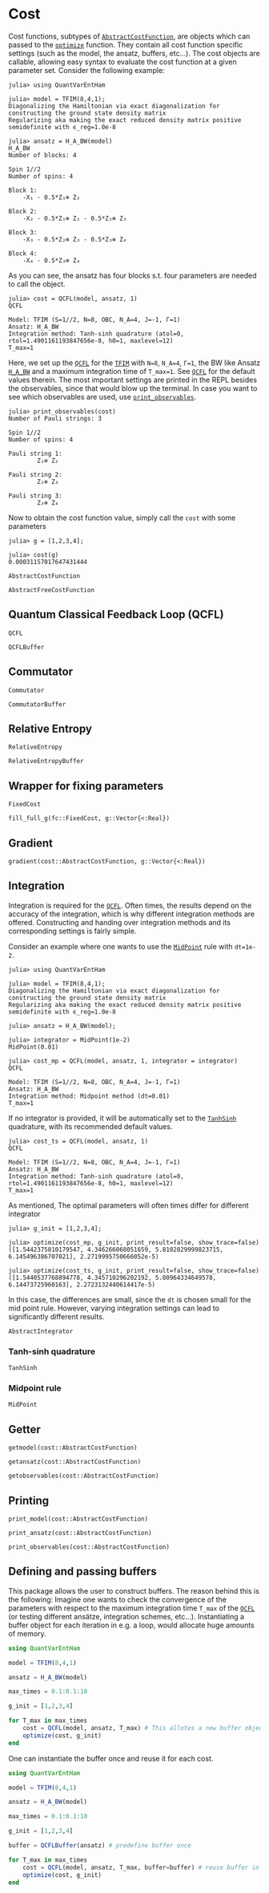 # Cost

Cost functions, subtypes of [`AbstractCostFunction`](@ref), are objects which can passed to the [`optimize`](@ref) function. 
They contain all cost function specific settings (such as the model, the ansatz, buffers, etc...).
The cost objects are callable, allowing easy syntax to evaluate the cost function at a given parameter set. 
Consider the following example: 

```jldoctest Cost 
julia> using QuantVarEntHam

julia> model = TFIM(8,4,1);
Diagonalizing the Hamiltonian via exact diagonalization for constructing the ground state density matrix
Regularizing aka making the exact reduced density matrix positive semidefinite with ϵ_reg=1.0e-8

julia> ansatz = H_A_BW(model)
H_A_BW
Number of blocks: 4

Spin 1//2
Number of spins: 4

Block 1: 
	-X₁ - 0.5*Z₁⊗ Z₂

Block 2: 
	-X₂ - 0.5*Z₁⊗ Z₂ - 0.5*Z₂⊗ Z₃

Block 3: 
	-X₃ - 0.5*Z₂⊗ Z₃ - 0.5*Z₃⊗ Z₄

Block 4: 
	-X₄ - 0.5*Z₃⊗ Z₄
```
As you can see, the ansatz has four blocks s.t. four parameters are needed to call the object. 

```jldoctest Cost
julia> cost = QCFL(model, ansatz, 1)
QCFL

Model: TFIM (S=1//2, N=8, OBC, N_A=4, J=-1, Γ=1)
Ansatz: H_A_BW
Integration method: Tanh-sinh quadrature (atol=0, rtol=1.4901161193847656e-8, h0=1, maxlevel=12)
T_max=1
```
Here, we set up the [`QCFL`](@ref) for the [`TFIM`](@ref) with `N=8`, `N_A=4`, `Γ=1`, the BW like Ansatz [`H_A_BW`](@ref) and a maximum integration
time of `T_max=1`. 
See [`QCFL`](@ref) for the default values therein.
The most important settings are printed in the REPL besides the observables, since that would blow up the terminal.
In case you want to see which observables are used, use [`print_observables`](@ref).
```jldoctest Cost
julia> print_observables(cost)
Number of Pauli strings: 3

Spin 1//2
Number of spins: 4

Pauli string 1: 
	 	Z₁⊗ Z₂

Pauli string 2: 
	 	Z₂⊗ Z₃

Pauli string 3: 
	 	Z₃⊗ Z₄
```
Now to obtain the cost function value, simply call the `cost` with some parameters
```jldoctest Cost
julia> g = [1,2,3,4];

julia> cost(g)
0.00031157017647431444
```


```@docs 
AbstractCostFunction
```
```@docs 
AbstractFreeCostFunction
```
## Quantum Classical Feedback Loop (QCFL) 

```@docs 
QCFL
```
```@docs
QCFLBuffer
```

## Commutator

```@docs 
Commutator
```
```@docs
CommutatorBuffer
```

## Relative Entropy

```@docs 
RelativeEntropy
```
```@docs 
RelativeEntropyBuffer
```

## Wrapper for fixing parameters 

```@docs
FixedCost
```
```@docs
fill_full_g(fc::FixedCost, g::Vector{<:Real})
```
## Gradient
```@docs
gradient(cost::AbstractCostFunction, g::Vector{<:Real})
```
## Integration 

Integration is required for the [`QCFL`](@ref).
Often times, the results depend on the accuracy of the integration, which is why different integration methods are offered. 
Constructing and handing over integration methods and its corresponding settings is fairly simple.

Consider an example where one wants to use the [`MidPoint`](@ref) rule with `dt=1e-2`.

```jldoctest Integration 
julia> using QuantVarEntHam

julia> model = TFIM(8,4,1);
Diagonalizing the Hamiltonian via exact diagonalization for constructing the ground state density matrix
Regularizing aka making the exact reduced density matrix positive semidefinite with ϵ_reg=1.0e-8

julia> ansatz = H_A_BW(model);

julia> integrator = MidPoint(1e-2)
MidPoint(0.01)

julia> cost_mp = QCFL(model, ansatz, 1, integrator = integrator)
QCFL

Model: TFIM (S=1//2, N=8, OBC, N_A=4, J=-1, Γ=1)
Ansatz: H_A_BW
Integration method: Midpoint method (dt=0.01)
T_max=1
```

If no integrator is provided, it will be automatically set to the [`TanhSinh`](@ref) quadrature, with its recommended default values.

```jldoctest Integration  
julia> cost_ts = QCFL(model, ansatz, 1)
QCFL

Model: TFIM (S=1//2, N=8, OBC, N_A=4, J=-1, Γ=1)
Ansatz: H_A_BW
Integration method: Tanh-sinh quadrature (atol=0, rtol=1.4901161193847656e-8, h0=1, maxlevel=12)
T_max=1
```

As mentioned, The optimal parameters will often times differ for different integrator  
```jldoctest Integration 
julia> g_init = [1,2,3,4];

julia> optimize(cost_mp, g_init, print_result=false, show_trace=false)
([1.5442375810179547, 4.346266068051659, 5.8102829999823715, 6.145496386707021], 2.2719995750666052e-5)

julia> optimize(cost_ts, g_init, print_result=false, show_trace=false)
([1.5440537768894778, 4.345710296202192, 5.80964334649578, 6.14473725960163], 2.2723132440614417e-5)
```

In this case, the differences are small, since the `dt` is chosen small for the mid point rule.
However, varying integration settings can lead to significantly different results.

```@docs
AbstractIntegrator
```

### Tanh-sinh quadrature 

```@docs
TanhSinh
```

### Midpoint rule 
```@docs
MidPoint
```

## Getter
```@docs
getmodel(cost::AbstractCostFunction)
```
```@docs 
getansatz(cost::AbstractCostFunction)
```
```@docs 
getobservables(cost::AbstractCostFunction)
```
## Printing 
```@docs 
print_model(cost::AbstractCostFunction)
```
```@docs 
print_ansatz(cost::AbstractCostFunction)
```
```@docs 
print_observables(cost::AbstractCostFunction)
```

## Defining and passing buffers

This package allows the user to construct buffers. 
The reason behind this is the following: Imagine one wants to check the convergence of the parameters with respect to the maximum integration time 
`T_max` of the [`QCFL`](@ref) (or testing different ansätze, integration schemes, etc...). 
Instantiating a buffer object for each iteration in e.g. a loop, would allocate huge amounts of memory. 
```jl
using QuantVarEntHam

model = TFIM(8,4,1)

ansatz = H_A_BW(model)

max_times = 0.1:0.1:10 

g_init = [1,2,3,4]

for T_max in max_times 
    cost = QCFL(model, ansatz, T_max) # This allotes a new buffer object in each iteration internally
    optimize(cost, g_init)
end
```
One can instantiate the buffer once and reuse it for each cost.
```jl
using QuantVarEntHam

model = TFIM(8,4,1)

ansatz = H_A_BW(model)

max_times = 0.1:0.1:10 

g_init = [1,2,3,4]

buffer = QCFLBuffer(ansatz) # predefine buffer once

for T_max in max_times 
    cost = QCFL(model, ansatz, T_max, buffer=buffer) # reuse buffer in each iteration
    optimize(cost, g_init)
end
``` 